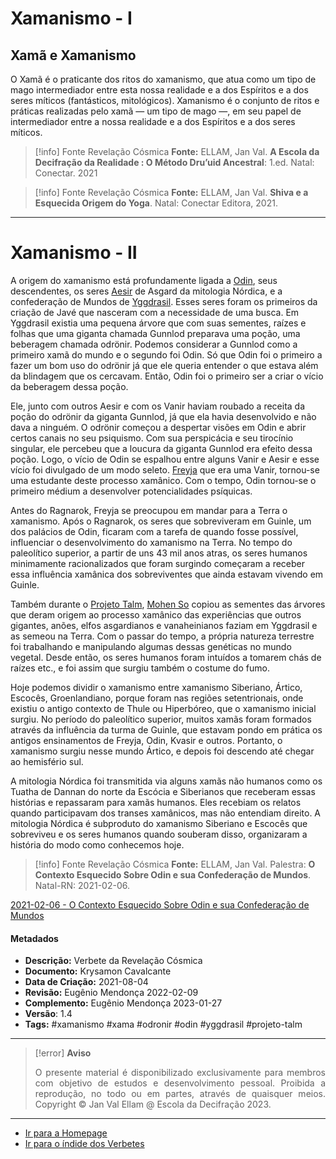# Xamanismo - I
## Xamã e Xamanismo

O Xamã é o praticante dos ritos do xamanismo, que atua como um tipo de mago intermediador entre esta nossa realidade e a dos Espíritos e a dos seres míticos (fantásticos, mitológicos). Xamanismo é o conjunto de ritos e práticas realizadas pelo xamã — um tipo de mago —, em seu papel de intermediador entre a nossa realidade e a dos Espíritos e a dos seres míticos.

> [!info] Fonte Revelação Cósmica
> **Fonte:** ELLAM, Jan Val. **A Escola da Decifração da Realidade : O Método Dru’uid Ancestral**: 1.ed. Natal: Conectar. 2021

> [!info] Fonte Revelação Cósmica
> **Fonte:** ELLAM, Jan Val. **Shiva e a Esquecida Origem do Yoga**. Natal: Conectar Editora, 2021.

---
# Xamanismo - II

A origem do xamanismo está profundamente ligada a [Odin](Odin.md), seus descendentes, os seres [Aesir](Aesir%20e%20Vanir.md) de Asgard da mitologia Nórdica, e a confederação de Mundos de [Yggdrasil](Yggdrasil.md). Esses seres foram os primeiros da criação de Javé que nasceram com a necessidade de uma busca. Em Yggdrasil existia uma pequena árvore que com suas sementes, raízes e folhas que uma giganta chamada Gunnlod preparava uma poção, uma beberagem chamada odrönir. Podemos considerar a Gunnlod como a primeiro xamã do mundo e o segundo foi Odin. Só que Odin foi o primeiro a fazer um bom uso do odrönir já que ele queria entender o que estava além da blindagem que os cercavam. Então, Odin foi o primeiro ser a criar o vício da beberagem dessa poção.

Ele, junto com outros Aesir e com os Vanir haviam roubado a receita da poção do odrönir da giganta Gunnlod, já que ela havia desenvolvido e não dava a ninguém. O odrönir começou a despertar visões em Odin e abrir certos canais no seu psiquismo. Com sua perspicácia e seu tirocínio singular, ele percebeu que a loucura da giganta Gunnlod era efeito dessa poção. Logo, o vício de Odin se espalhou entre alguns Vanir e Aesir e esse vício foi divulgado de um modo seleto. [Freyja](Freyja.md) que era uma Vanir, tornou-se uma estudante deste processo xamânico. Com o tempo, Odin tornou-se o primeiro médium a desenvolver potencialidades psíquicas.

Antes do Ragnarok, Freyja se preocupou em mandar para a Terra o xamanismo. Após o Ragnarok, os seres que sobreviveram em Guinle, um dos palácios de Odin, ficaram com a tarefa de quando fosse possível, influenciar o desenvolvimento do xamanismo na Terra. No tempo do paleolítico superior, a partir de uns 43 mil anos atras, os seres humanos minimamente racionalizados que foram surgindo começaram a receber essa influência xamânica dos sobreviventes que ainda estavam vivendo em Guinle.

Também durante o [Projeto Talm](Projeto%20Talm.md), [Mohen So](Mohen%20So.md) copiou as sementes das árvores que deram origem ao processo xamânico das experiências que outros gigantes, anões, elfos asgardianos e vanaheinianos faziam em Yggdrasil e as semeou na Terra. Com o passar do tempo, a própria natureza terrestre foi trabalhando e manipulando algumas dessas genéticas no mundo vegetal. Desde então, os seres humanos foram intuídos a tomarem chás de raízes etc., e foi assim que surgiu também o costume do fumo.

Hoje podemos dividir o xamanismo entre xamanismo Siberiano, Ártico, Escocês, Groenlandiano, porque foram nas regiões setentrionais, onde existiu o antigo contexto de Thule ou Hiperbóreo, que o xamanismo inicial surgiu. No período do paleolítico superior, muitos xamãs foram formados através da influência da turma de Guinle, que estavam pondo em prática os antigos ensinamentos de Freyja, Odin, Kvasir e outros. Portanto, o xamanismo surgiu nesse mundo Ártico, e depois foi descendo até chegar ao hemisfério sul.

A mitologia Nórdica foi transmitida via alguns xamãs não humanos como os Tuatha de Dannan do norte da Escócia e Siberianos que receberam essas histórias e repassaram para xamãs humanos. Eles recebiam os relatos quando participavam dos transes xamânicos, mas não entendiam direito. A mitologia Nórdica é subproduto do xamanismo Siberiano e Escocês que sobreviveu e os seres humanos quando souberam disso, organizaram a história do modo como conhecemos hoje.

> [!info] Fonte Revelação Cósmica
> **Fonte:** ELLAM, Jan Val. Palestra: **O Contexto Esquecido Sobre Odin e sua Confederação de Mundos**. Natal-RN: 2021-02-06.

[2021-02-06 - O Contexto Esquecido Sobre Odin e sua Confederação de Mundos](2021-02-06%20-%20O%20Contexto%20Esquecido%20Sobre%20Odin%20e%20sua%20Confederação%20de%20Mundos.md)

#### Metadados

-   **Descrição:** Verbete da Revelação Cósmica
-   **Documento:** Krysamon Cavalcante
-   **Data de Criação:** 2021-08-04
-   **Revisão:** Eugênio Mendonça 2022-02-09
-   **Complemento:** Eugênio Mendonça 2023-01-27
-   **Versão**: 1.4
-   **Tags:** #xamanismo #xama #odronir #odin #yggdrasil #projeto-talm

---
> [!error] **Aviso**
> <p align="justify">O presente material é disponibilizado exclusivamente para membros com objetivo de estudos e desenvolvimento pessoal. Proibida a reprodução, no todo ou em partes, através de quaisquer meios. Copyright © Jan Val Ellam @ Escola da Decifração 2023. </p>

---
- [Ir para a Homepage](Homepage.canvas)
- [Ir para o índide dos Verbetes](ÍNDIDE%20GERAL%20DOS%20VERBETES.canvas)
